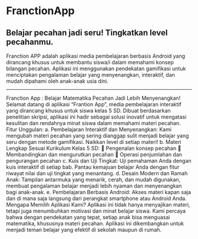 # FranctionApp

Belajar pecahan jadi seru! Tingkatkan level pecahanmu.
---
Franction APP adalah aplikasi media pembelajaran berbasis Android yang dirancang khusus untuk membantu siswa/i dalam memahami konsep bilangan pecahan. Aplikasi ini menggunakan pendekatan gamifikasi untuk menciptakan pengalaman belajar yang menyenangkan, interaktif, dan mudah dipahami oleh anak-anak usia dini.

---
Franction App : Belajar Matematika Pecahan Jadi Lebih Menyenangkan!
Selamat datang di aplikasi “Frantion App”, media pembelajaran interaktif yang dirancang khusus untuk siswa kelas 5 SD. Dibuat berdasarkan penelitian skripsi, aplikasi ini hadir sebagai solusi inovatif untuk mengatasi kesulitan dan rendahnya minat siswa dalam memahami materi pecahan.
Fitur Unggulan:
a.	Pembelajaran Interaktif dan Menyenangkan: Kami mengubah materi pecahan yang sering dianggap sulit menjadi belajar yang seru dengan metode gamifikasi. Naikkan level di setiap materi!
b.	Materi Lengkap Sesuai Kurikulum Kelas 5 SD:
	Pengenalan konsep pecahan
	Membandingkan dan mengurutkan pecahan
	Operasi penjumlahan dan pengurangan pecahan
c.	Kuis dan Uji Tingkat: Uji pemahaman Anda dengan kuis interaktif di setiap bab. Pantau kemajuan belajar Anda dengan fitur riwayat nilai dan uji tingkat yang menantang.
d.	Desain Modern dan Ramah Anak: Tampilan antarmuka yang menarik, cerah, dan mudah digunakan, membuat pengalaman belajar menjadi lebih nyaman dan menyenangkan bagi anak-anak.
e.	Pembelajaran Berbasis Android: Akses materi kapan saja dan di mana saja langsung dari perangkat smartphone atau Android Anda.
Mengapa Memilih Aplikasi Kami?
Aplikasi ini tidak hanya menyajikan materi, tetapi juga menumbuhkan motivasi dan minat belajar siswa. Kami percaya bahwa dengan pendekatan yang tepat, setiap anak bisa menguasai matematika, khususnya materi pecahan. Aplikasi ini dikembangkan untuk menjadi teman belajar yang efektif di sekolah maupun di rumah.



